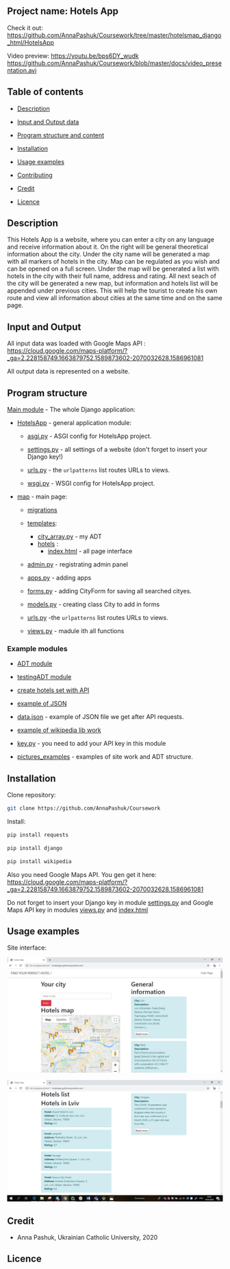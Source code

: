 ## Project name: Hotels App

Check it out: https://github.com/AnnaPashuk/Coursework/tree/master/hotelsmap_django_html/HotelsApp


Video preview: https://youtu.be/bps6DY_wudk 
https://github.com/AnnaPashuk/Coursework/blob/master/docs/video_presentation.avi


## Table of contents

* [Description](#Description)

* [Input and Output data](#Input-and-Output-Data)

* [Program structure and content](#Program-structure-and-content)

* [Installation](#Installation)

* [Usage examples](#Usage-examples)

* [Contributing](#Contributing)

* [Credit](#Credit)

* [Licence](#Licence)



## Description
This Hotels App is a website, where you can enter a city on any language and receive information about it.
On the right will be general theoretical information about the city.
Under the city name will be generated a map with all markers of hotels in the city. Map can be regulated as you wish and can be opened on a full screen.
Under the map will be generated a list with hotels in the city with their full name, address and rating.
All next seach of the city will be generated a new map, but information and hotels list will be appended under previous cities.
This will help the tourist to create his own route and view all information about cities at the same time and on the same page.

## Input and Output

All input data was loaded with Google Maps API : https://cloud.google.com/maps-platform/?_ga=2.228158749.1663879752.1589873602-2070032628.1586961081

All output data is represented on a website.

 ## Program structure
 
 [Main module](https://github.com/AnnaPashuk/Coursework/tree/master/hotelsmap_django_html/HotelsApp) - The whole Django application:
 
 * [HotelsApp](https://github.com/AnnaPashuk/Coursework/tree/master/hotelsmap_django_html/HotelsApp/HotelsApp) - general application          module:
 
      * [asgi.py](https://github.com/AnnaPashuk/Coursework/blob/master/hotelsmap_django_html/HotelsApp/HotelsApp/asgi.py) - ASGI config for HotelsApp project.
      
      * [settings.py](https://github.com/AnnaPashuk/Coursework/blob/master/hotelsmap_django_html/HotelsApp/HotelsApp/settings.py) - all settings of a website (don't forget to insert your Django key!)
      
      * [urls.py](https://github.com/AnnaPashuk/Coursework/blob/master/hotelsmap_django_html/HotelsApp/HotelsApp/urls.py) - the `urlpatterns` list routes URLs to views.
      
      * [wsgi.py](https://github.com/AnnaPashuk/Coursework/blob/master/hotelsmap_django_html/HotelsApp/HotelsApp/wsgi.py) - WSGI config for HotelsApp project.
      
    
  
 * [map](https://github.com/AnnaPashuk/Coursework/tree/master/hotelsmap_django_html/HotelsApp/map) - main page:
 
      * [migrations](https://github.com/AnnaPashuk/Coursework/tree/master/hotelsmap_django_html/HotelsApp/map/migrations)
      
      * [templates](https://github.com/AnnaPashuk/Coursework/tree/master/hotelsmap_django_html/HotelsApp/map/templates):
      
         * [city_array.py](https://github.com/AnnaPashuk/Coursework/blob/master/hotelsmap_django_html/HotelsApp/map/templates/city_array.py) - my ADT
         * [hotels](https://github.com/AnnaPashuk/Coursework/tree/master/hotelsmap_django_html/HotelsApp/map/templates/hotels) : 
            * [index.html](https://github.com/AnnaPashuk/Coursework/blob/master/hotelsmap_django_html/HotelsApp/map/templates/hotels/index.html) - all page interface
      * [admin.py](https://github.com/AnnaPashuk/Coursework/blob/master/hotelsmap_django_html/HotelsApp/map/admin.py) - registrating admin panel
      * [apps.py](https://github.com/AnnaPashuk/Coursework/blob/master/hotelsmap_django_html/HotelsApp/map/apps.py) - adding apps
      * [forms.py](https://github.com/AnnaPashuk/Coursework/blob/master/hotelsmap_django_html/HotelsApp/map/forms.py) - adding CityForm for saving all searched cityes.
      * [models.py](https://github.com/AnnaPashuk/Coursework/blob/master/hotelsmap_django_html/HotelsApp/map/models.py) - creating class City to add in forms
      * [urls.py](https://github.com/AnnaPashuk/Coursework/blob/master/hotelsmap_django_html/HotelsApp/map/urls.py) -the `urlpatterns` list routes URLs to views. 
      * [views.py](https://github.com/AnnaPashuk/Coursework/blob/master/hotelsmap_django_html/HotelsApp/map/views.py) - madule ith all functions

 

 
 
 ### Example modules
 

 * [ADT module](https://github.com/AnnaPashuk/Coursework/blob/master/adt/city_array.py)
 
 * [testingADT module](https://github.com/AnnaPashuk/Coursework/blob/master/adt/city_array_test.py)
 
 * [create hotels set with API](https://github.com/AnnaPashuk/Coursework/blob/master/examples/hotels_set.py)
 
 * [example of JSON](https://github.com/AnnaPashuk/Coursework/blob/master/examples/city_hotels.json)
 
 * [data.json](https://github.com/AnnaPashuk/Coursework/blob/master/examples/data.json) - example of JSON file we get after API requests.
 
 * [example of wikipedia lib work](https://github.com/AnnaPashuk/Coursework/blob/master/examples/wikipedia_lib_test.py)

 * [key.py](https://github.com/AnnaPashuk/Coursework/blob/master/examples/key.py) - you need to add your API key in this module

 * [pictures_examples](https://github.com/AnnaPashuk/Coursework/tree/master/pictures_examples) - examples of site work and ADT structure.

## Installation

Clone repository: 
```bash
git clone https://github.com/AnnaPashuk/Coursework
```


Install:

```bash
pip install requests
```

```bash
pip install django
```

```bash
pip install wikipedia
```

Also you need Google Maps API.
You gen get it here: https://cloud.google.com/maps-platform/?_ga=2.228158749.1663879752.1589873602-2070032628.1586961081

Do not forget to insert your Django key in module [settings.py](https://github.com/AnnaPashuk/Coursework/blob/master/hotelsmap_django_html/HotelsApp/HotelsApp/settings.py)
and Google Maps API key in modules [views.py](https://github.com/AnnaPashuk/Coursework/blob/master/hotelsmap_django_html/HotelsApp/map/views.py) and [index.html](https://github.com/AnnaPashuk/Coursework/blob/master/hotelsmap_django_html/HotelsApp/map/templates/hotels/index.html)


## Usage examples

Site interface:

![](https://github.com/AnnaPashuk/Coursework/blob/master/pictures_examples/site_interface.jpg)


![](https://github.com/AnnaPashuk/Coursework/blob/master/pictures_examples/hotels_list2.jpg)

## Credit

* Anna Pashuk, Ukrainian Catholic University, 2020

## Licence


